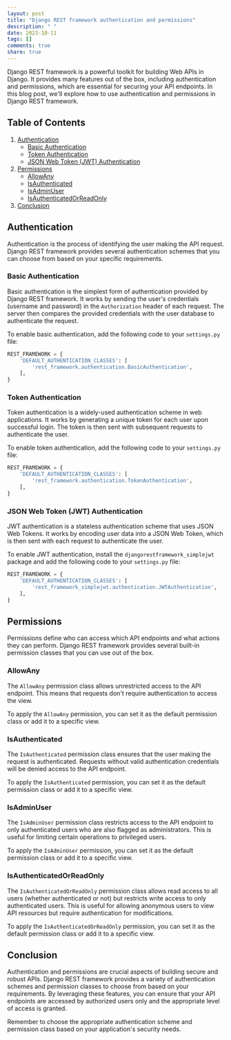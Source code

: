 ```yaml
---
layout: post
title: "Django REST framework authentication and permissions"
description: " "
date: 2023-10-11
tags: []
comments: true
share: true
---
```


Django REST framework is a powerful toolkit for building Web APIs in Django. It provides many features out of the box, including authentication and permissions, which are essential for securing your API endpoints. In this blog post, we'll explore how to use authentication and permissions in Django REST framework.

## Table of Contents
1. [Authentication](#authentication)
    - [Basic Authentication](#basic-authentication)
    - [Token Authentication](#token-authentication)
    - [JSON Web Token (JWT) Authentication](#json-web-token-jwt-authentication)
2. [Permissions](#permissions)
    - [AllowAny](#allowany)
    - [IsAuthenticated](#isauthenticated)
    - [IsAdminUser](#isadminuser)
    - [IsAuthenticatedOrReadOnly](#isauthenticatedorreadonly)
3. [Conclusion](#conclusion)

## Authentication <a name="authentication"></a>
Authentication is the process of identifying the user making the API request. Django REST framework provides several authentication schemes that you can choose from based on your specific requirements.

### Basic Authentication <a name="basic-authentication"></a>
Basic authentication is the simplest form of authentication provided by Django REST framework. It works by sending the user's credentials (username and password) in the `Authorization` header of each request. The server then compares the provided credentials with the user database to authenticate the request.

To enable basic authentication, add the following code to your `settings.py` file:
```python
REST_FRAMEWORK = {
    'DEFAULT_AUTHENTICATION_CLASSES': [
        'rest_framework.authentication.BasicAuthentication',
    ],
}
```

### Token Authentication <a name="token-authentication"></a>
Token authentication is a widely-used authentication scheme in web applications. It works by generating a unique token for each user upon successful login. The token is then sent with subsequent requests to authenticate the user.

To enable token authentication, add the following code to your `settings.py` file:
```python
REST_FRAMEWORK = {
    'DEFAULT_AUTHENTICATION_CLASSES': [
        'rest_framework.authentication.TokenAuthentication',
    ],
}
```

### JSON Web Token (JWT) Authentication <a name="json-web-token-jwt-authentication"></a>
JWT authentication is a stateless authentication scheme that uses JSON Web Tokens. It works by encoding user data into a JSON Web Token, which is then sent with each request to authenticate the user.

To enable JWT authentication, install the `djangorestframework_simplejwt` package and add the following code to your `settings.py` file:
```python
REST_FRAMEWORK = {
    'DEFAULT_AUTHENTICATION_CLASSES': [
        'rest_framework_simplejwt.authentication.JWTAuthentication',
    ],
}
```

## Permissions <a name="permissions"></a>
Permissions define who can access which API endpoints and what actions they can perform. Django REST framework provides several built-in permission classes that you can use out of the box.

### AllowAny <a name="allowany"></a>
The `AllowAny` permission class allows unrestricted access to the API endpoint. This means that requests don't require authentication to access the view.

To apply the `AllowAny` permission, you can set it as the default permission class or add it to a specific view.

### IsAuthenticated <a name="isauthenticated"></a>
The `IsAuthenticated` permission class ensures that the user making the request is authenticated. Requests without valid authentication credentials will be denied access to the API endpoint.

To apply the `IsAuthenticated` permission, you can set it as the default permission class or add it to a specific view.

### IsAdminUser <a name="isadminuser"></a>
The `IsAdminUser` permission class restricts access to the API endpoint to only authenticated users who are also flagged as administrators. This is useful for limiting certain operations to privileged users.

To apply the `IsAdminUser` permission, you can set it as the default permission class or add it to a specific view.

### IsAuthenticatedOrReadOnly <a name="isauthenticatedorreadonly"></a>
The `IsAuthenticatedOrReadOnly` permission class allows read access to all users (whether authenticated or not) but restricts write access to only authenticated users. This is useful for allowing anonymous users to view API resources but require authentication for modifications.

To apply the `IsAuthenticatedOrReadOnly` permission, you can set it as the default permission class or add it to a specific view.

## Conclusion <a name="conclusion"></a>
Authentication and permissions are crucial aspects of building secure and robust APIs. Django REST framework provides a variety of authentication schemes and permission classes to choose from based on your requirements. By leveraging these features, you can ensure that your API endpoints are accessed by authorized users only and the appropriate level of access is granted.

Remember to choose the appropriate authentication scheme and permission class based on your application's security needs.